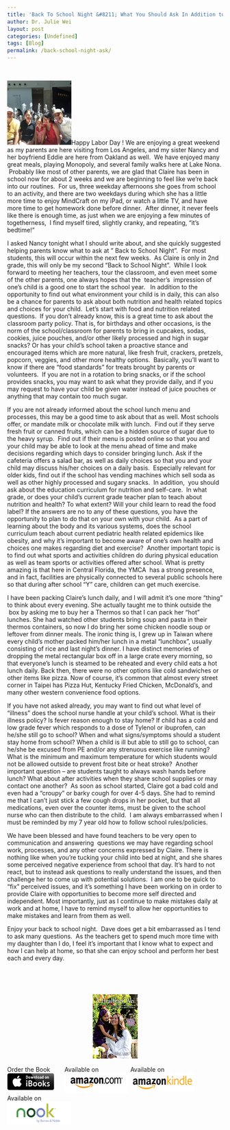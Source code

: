 ```yaml
---
title: 'Back To School Night &#8211; What You Should Ask In Addition to Academics'
author: Dr. Julie Wei
layout: post
categories: [Undefined]
tags: [Blog]
permalink: /back-school-night-ask/
---
```

&nbsp;

[<img class="alignleft size-thumbnail wp-image-789" alt="photo (5)" src="/wp-content/uploads/2013/09/photo-5-150x150.jpg" width="150" height="150" />][1]Happy Labor Day ! We are enjoying a great weekend as my parents are here visiting from Los Angeles, and my sister Nancy and her boyfriend Eddie are here from Oakland as well.  We have enjoyed many great meals, playing Monopoly, and several family walks here at Lake Nona.  Probably like most of other parents, we are glad that Claire has been in school now for about 2 weeks and we are beginning to feel like we&#8217;re back into our routines.  For us, three weekday afternoons she goes from school to an activity, and there are two weekdays during which she has a little more time to enjoy MindCraft on my iPad, or watch a little TV, and have more time to get homework done before dinner.  After dinner, it never feels like there is enough time, as just when we are enjoying a few minutes of togetherness,  I find myself tired, slightly cranky, and repeating, &#8220;it&#8217;s bedtime!&#8221;

I asked Nancy tonight what I should write about, and she quickly suggested helping parents know what to ask at &#8221; Back to School Night&#8221;.  For most students, this will occur within the next few weeks.  As Claire is only in 2nd grade, this will only be my second &#8220;Back to School Night&#8221;.  While I look forward to meeting her teachers, tour the classroom, and even meet some of the other parents, one always hopes that the  teacher&#8217;s  impression of one&#8217;s child is a good one to start the school year.   In addition to the opportunity to find out what environment your child is in daily, this can also be a chance for parents to ask about both nutrition and health related topics and choices for your child.  Let&#8217;s start with food and nutrition related questions.  If you don&#8217;t already know, this is a great time to ask about the classroom party policy. That is, for birthdays and other occasions, is the norm of the school/classroom for parents to bring in cupcakes, sodas, cookies, juice pouches, and/or other likely processed and high in sugar snacks? Or has your child&#8217;s school taken a proactive stance and encouraged items which are more natural, like fresh fruit, crackers, pretzels, popcorn, veggies, and other more healthy options.  Basically, you&#8217;ll want to know if there are &#8220;food standards&#8221; for treats brought by parents or volunteers.  If you are not in a rotation to bring snacks, or if the school provides snacks, you may want to ask what they provide daily, and if you may request to have your child be given water instead of juice pouches or anything that may contain too much sugar.

If you are not already informed about the school lunch menu and processes, this may be a good time to ask about that as well. Most schools offer, or mandate milk or chocolate milk with lunch.  Find out if they serve fresh fruit or canned fruits, which can be a hidden source of sugar due to the heavy syrup.  Find out if their menu is posted online so that you and your child may be able to look at the menu ahead of time and make decisions regarding which days to consider bringing lunch. Ask if the cafeteria offers a salad bar, as well as daily choices so that you and your child may discuss his/her choices on a daily basis.  Especially relevant for older kids, find out if the school has vending machines which sell soda as well as other highly processed and sugary snacks.  In addition,  you should ask about the education curriculum for nutrition and self-care.  In what grade, or does your child&#8217;s current grade teacher plan to teach about nutrition and health? To what extent? Will your child learn to read the food label? If the answers are no to any of these questions, you have the opportunity to plan to do that on your own with your child.  As a part of learning about the body and its various systems, does the school curriculum teach about current pediatric health related epidemics like obesity, and why it&#8217;s important to become aware of one&#8217;s own health and choices one makes regarding diet and exercise?  Another important topic is to find out what sports and activities children do during physical education as well as team sports or activities offered after school. What is pretty amazing is that here in Central Florida, the YMCA  has a strong presence, and in fact, facilities are physically connected to several public schools here so that during after school &#8220;Y&#8221; care, children can get much exercise.

I have been packing Claire&#8217;s lunch daily, and I will admit it&#8217;s one more &#8220;thing&#8221; to think about every evening. She actually taught me to think outside the  box by asking me to buy her a Thermos so that I can pack her &#8220;hot&#8221; lunches. She had watched other students bring soup and pasta in their thermos containers, so now I do bring her some chicken noodle soup or leftover from dinner meals. The ironic thing is, I grew up in Taiwan where every child&#8217;s mother packed him/her lunch in a metal &#8220;lunchbox&#8221;, usually consisting of rice and last night&#8217;s dinner. I have distinct memories of dropping the metal rectangular box off in a large crate every morning, so that everyone&#8217;s lunch is steamed to be reheated and every child eats a hot lunch daily. Back then, there were no other options like cold sandwiches or other items like pizza. Now of course, it&#8217;s common that almost every street corner in Taipei has Pizza Hut, Kentucky Fried Chicken, McDonald&#8217;s, and many other western convenience food options.

If you have not asked already, you may want to find out what level of &#8220;illness&#8221; does the school nurse handle at your child&#8217;s school. What is their illness policy? Is fever reason enough to stay home? If child has a cold and low grade fever which responds to a dose of Tylenol or ibuprofen, can he/she still go to school? When and what signs/symptoms should a student stay home from school? When a child is ill but able to still go to school, can he/she be excused from PE and/or any strenuous exercise like running?   What is the minimum and maximum temperature for which students would not be allowed outside to prevent frost bite or heat stroke?  Another important question &#8211; are students taught to always wash hands before lunch? What about after activities when they share school supplies or may contact one another?  As soon as school started, Claire got a bad cold and even had a &#8220;croupy&#8221; or barky cough for over 4-5 days. She had to remind me that I can&#8217;t just stick a few cough drops in her pocket, but that all medications, even over the counter items, must be given to the school nurse who can then distribute to the child.  I am always embarrassed when I must be reminded by my 7 year old how to follow school rules/policies.

We have been blessed and have found teachers to be very open to communication and answering  questions we may have regarding school work, processes, and any other concerns expressed by Claire. There is nothing like when you&#8217;re tucking your child into bed at night, and she shares some perceived negative experience from school that day. It&#8217;s hard to not react, but to instead ask questions to really understand the issues, and then challenge her to come up with potential solutions.  I am one to be quick to &#8220;fix&#8221; perceived issues, and it&#8217;s something I have been working on in order to provide Claire with opportunities to become more self directed and independent. Most importantly, just as I continue to make mistakes daily at work and at home, I have to remind myself to allow her opportunities to make mistakes and learn from them as well.

Enjoy your back to school night.  Dave does get a bit embarrassed as I tend to ask many questions.  As the teachers get to spend much more time with my daughter than I do, I feel it&#8217;s important that I know what to expect and how I can help at home, so that she can enjoy school and perform her best each and every day.

&nbsp;

&nbsp;

<span style="width:105px;display:table;margin:0 auto;"><a href="the-book/"><img src="/wp-content/uploads/2014/04/AHealthierWei_cover_150.png" /></a></span>

<p style="height:80px">
  <span style="width:130px;display:inline-block;vertical-align:top;"> Order the Book <a href="https://itunes.apple.com/us/book/a-healthier-wei/id806784060?ls=1&mt=11#" target="_blank" > <img class="size-full wp-image-944" alt="Apple iBooks" title="Apple iBooks" src="/wp-content/uploads/2014/02/Download_on_iBooks_Badge_US-UK_110x40_090513.png" width="110" height="40" /></a> </span> <span style="width:150px;display:inline-block;vertical-align:top;">Available on <a href="http://amzn.to/1fSNqeb" target="_blank" > <img class="size-full wp-image-945" alt="Amazon.com" title="Amazon.com" src="/wp-content/uploads/2014/02/amazon_com_logo_160.jpg" width="160" height="47" /> </a> </span> <span  style="width:150px;display:inline-block;vertical-align:top;">Available on <a href="http://amzn.to/1eHEfNl" target="_blank" > <img class="size-full wp-image-946" alt="Amazon Kindle" title="Amazon Kindle" src="/wp-content/uploads/2014/02/kindle_logo_160.jpg" width="160" height="43" /> </a> </span> <span style="width:150px;display:inline-block;vertical-align:top;">Available on <a href="http://www.barnesandnoble.com/w/a-healthier-wei-julie-wei/1118260302?ean=2940148244592&itm=1&usri=2940148244592" target="_blank" > <img class="size-full wp-image-947" alt="Nook" title="Nook" src="/wp-content/uploads/2014/02/nook_logo_160.png" width="160" height="52" /></a> </span>
</p>



 [1]: wp-content/uploads/2013/09/photo-5.jpg
 [2]: the-book